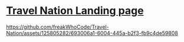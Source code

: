 <h1><a href = "https://freakwhocode.github.io/Travel-Nation/">Travel Nation Landing page</a></h1>


https://github.com/freakWhoCode/Travel-Nation/assets/125805282/693006a1-6004-445a-b2f3-fb9c4de59808

